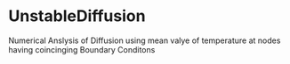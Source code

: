 # UnstableDiffusion
Numerical Anslysis of Diffusion using mean valye of temperature at nodes having coincinging Boundary Conditons 
